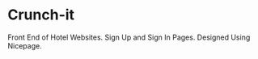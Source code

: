 # Crunch-it
Front End of Hotel Websites.
Sign Up and Sign In Pages.
Designed Using Nicepage.
<div align="center">
  <img src="
